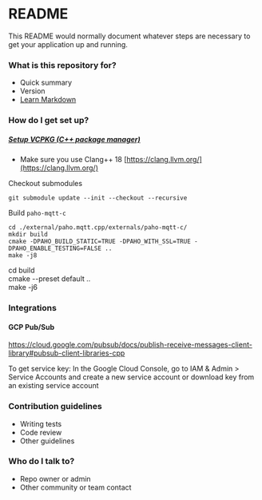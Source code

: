 # README #

This README would normally document whatever steps are necessary to get your application up and running.

### What is this repository for? ###

* Quick summary
* Version
* [Learn Markdown](https://bitbucket.org/tutorials/markdowndemo)

### How do I get set up? ###

##### [Setup VCPKG (C++ package manager)](https://learn.microsoft.com/en-us/vcpkg/get_started/get-started?pivots=shell-bash)

* Make sure you use Clang++ 18 [https://clang.llvm.org/](https://clang.llvm.org/)

Checkout submodules
```
git submodule update --init --checkout --recursive
```
Build `paho-mqtt-c`
```
cd ./external/paho.mqtt.cpp/externals/paho-mqtt-c/
mkdir build
cmake -DPAHO_BUILD_STATIC=TRUE -DPAHO_WITH_SSL=TRUE -DPAHO_ENABLE_TESTING=FALSE ..
make -j8
```


cd build  
cmake --preset default ..  
make -j6  

### Integrations ###

#### GCP Pub/Sub

https://cloud.google.com/pubsub/docs/publish-receive-messages-client-library#pubsub-client-libraries-cpp

To get service key: In the Google Cloud Console, go to IAM & Admin > Service Accounts
 and create a new service account or download key from an existing service account
### Contribution guidelines ###

* Writing tests
* Code review
* Other guidelines

### Who do I talk to? ###

* Repo owner or admin
* Other community or team contact
